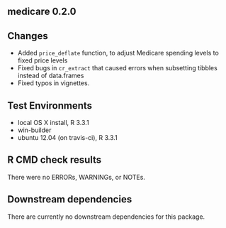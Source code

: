 ## medicare 0.2.0

## Changes
* Added `price_deflate` function, to adjust Medicare spending levels to fixed price levels
* Fixed bugs in `cr_extract` that caused errors when subsetting tibbles instead of data.frames
* Fixed typos in vignettes.

## Test Environments
* local OS X install, R 3.3.1
* win-builder
* ubuntu 12.04 (on travis-ci), R 3.3.1

## R CMD check results
There were no ERRORs, WARNINGs, or NOTEs.

## Downstream dependencies
There are currently no downstream dependencies for this package.